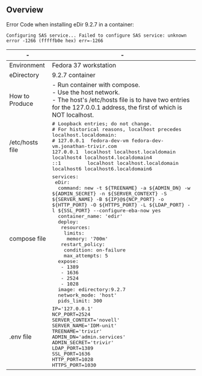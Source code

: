 ## Overview

Error Code when installing eDir 9.2.7 in a container:
```
Configuring SAS service... Failed to configure SAS service: unknown error -1266 (fffffb0e hex) err=-1266
```
| - | - |
|-----------------|----|
| Environment  | Fedora 37 workstation|
| eDirectory | 9.2.7 container |
| How to Produce | - Run container with compose. <br>- Use the host network. <br>- The host's /etc/hosts file is to have two entries for the 127.0.0.1 address, the first of which is NOT localhost. |
| /etc/hosts file |<samp> # Loopback entries; do not change.<br># For historical reasons, localhost precedes localhost.localdomain:<br># 127.0.0.1&ensp; fedora-dev-vm fedora-dev-vm.jonathan-trivir.com<br>127.0.0.1&ensp; localhost localhost.localdomain localhost4 localhost4.localdomain4<br>::1&ensp;&ensp;&ensp;&ensp;&ensp;&ensp;&ensp;&ensp; localhost localhost.localdomain localhost6 localhost6.localdomain6 </samp>|
| compose file | <samp>services:<br>&ensp;eDir:<br>&ensp;&ensp;command: new -t ${TREENAME} -a ${ADMIN_DN} -w ${ADMIN_SECRET} -n ${SERVER_CONTEXT} -S ${SERVER_NAME} -B ${IP}@\${NCP_PORT} -o ${HTTP_PORT} -O ${HTTPS_PORT} -L ${LDAP_PORT} -l ${SSL_PORT} --configure-eba-now yes<br>&ensp;&ensp;container_name: 'edir'<br>&ensp;&ensp;deploy:<br>&ensp;&ensp;&ensp;resources:<br>&ensp;&ensp;&ensp;&ensp;limits:<br>&ensp;&ensp;&ensp;&ensp;&ensp;memory: '700m'<br>&ensp;&ensp;&ensp;restart_policy:<br>&ensp;&ensp;&ensp;&ensp;condition: on-failure<br>&ensp;&ensp;&ensp;&ensp;max_attempts: 5<br>&ensp;&ensp;expose:<br>&ensp;&ensp;&ensp;- 1389<br>&ensp;&ensp;&ensp;- 1636<br>&ensp;&ensp;&ensp;- 2524<br>&ensp;&ensp;&ensp;- 1028<br>&ensp;&ensp;image: edirectory:9.2.7<br>&ensp;&ensp;network_mode: 'host'<br>&ensp;&ensp;pids_limit: 300 </samp>|
| .env file | <samp>IP='127.0.0.1'<br>NCP_PORT=2524<br>SERVER_CONTEXT='novell'<br>SERVER_NAME='IDM-unit'<br>TREENAME='trivir'<br>ADMIN_DN='admin.services'<br>ADMIN_SECRET='trivir'<br>LDAP_PORT=1389<br>SSL_PORT=1636<br>HTTP_PORT=1028<br>HTTPS_PORT=1030</samp>|
